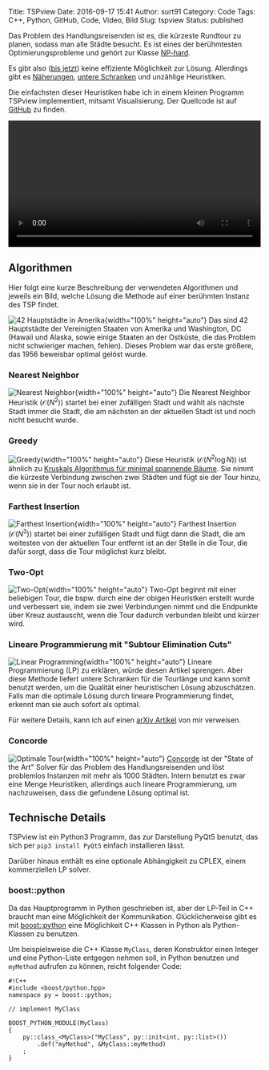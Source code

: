 Title: TSPview
Date: 2016-09-17 15:41
Author: surt91
Category: Code
Tags: C++, Python, GitHub, Code, Video, Bild
Slug: tspview
Status: published

Das Problem des Handlungsreisenden ist es, die kürzeste Rundtour zu planen,
sodass man alle Städte besucht. Es ist eines der berühmtesten 
Optimierungsprobleme und gehört zur Klasse [NP-hard](https://de.wikipedia.org/wiki/NP-Schwere).

Es gibt also ([bis jetzt](https://de.wikipedia.org/wiki/P-NP-Problem)) 
keine effiziente Möglichkeit zur Lösung. Allerdings gibt es 
[Näherungen](https://scholar.google.fr/scholar?q=euclidean+tsp+ptas&hl=de),
[untere Schranken](https://scholar.google.fr/scholar?q=tsp+linear+programming) 
und unzählige Heuristiken.

Die einfachsten dieser Heuristiken habe ich in einem kleinen Programm TSPview
implementiert, mitsamt Visualisierung. Der Quellcode ist auf 
[GitHub](https://github.com/surt91/TSPview) zu finden.

<video controls loop width="100%">
<source src="{filename}/vid/tspview2.mp4" type="video/mp4"></source>
Your browser does not support the video tag.
</video>

## Algorithmen
Hier folgt eine kurze Beschreibung der verwendeten Algorithmen und jeweils ein
Bild, welche Lösung die Methode auf einer berühmten Instanz des TSP findet.

![42 Hauptstädte in Amerika]({filename}/img/tsp.png){width="100%" height="auto"}
Das sind 42 Hauptstädte der Vereinigten Staaten von Amerika und Washington, DC (Hawaii und
Alaska, sowie einige Staaten an der Ostküste, die das Problem nicht schwieriger
machen, fehlen). Dieses Problem war das erste größere, das 1956 beweisbar 
optimal gelöst wurde.

### Nearest Neighbor
![Nearest Neighbor]({filename}/img/tsp_nearestNeighbor.png){width="100%" height="auto"}
Die Nearest Neighbor Heuristik ($\mathcal{O}(N^2)$) startet bei einer zufälligen Stadt und wählt
als nächste Stadt immer die Stadt, die am nächsten an der aktuellen Stadt ist und
noch nicht besucht wurde.

### Greedy
![Greedy]({filename}/img/tsp_greedy.png){width="100%" height="auto"}
Diese Heuristik ($\mathcal{O}(N^2 \log N)$) ist ähnlich zu [Kruskals Algorithmus für minimal spannende Bäume](https://de.wikipedia.org/wiki/Algorithmus_von_Kruskal).
Sie nimmt die kürzeste Verbindung zwischen zwei Städten und fügt sie der Tour
hinzu, wenn sie in der Tour noch erlaubt ist.

### Farthest Insertion
![Farthest Insertion]({filename}/img/tsp_farIn.png){width="100%" height="auto"}
Farthest Insertion ($\mathcal{O}(N^3)$) startet bei einer zufälligen Stadt und fügt dann die Stadt, 
die am weitesten von der aktuellen Tour entfernt ist an der Stelle in die Tour,
die dafür sorgt, dass die Tour möglichst kurz bleibt.

### Two-Opt
![Two-Opt]({filename}/img/tsp_twoOpt.png){width="100%" height="auto"}
Two-Opt beginnt mit einer beliebigen Tour, die bspw. durch eine der obigen
Heuristken erstellt wurde und verbessert sie, indem sie zwei Verbindungen nimmt
und die Endpunkte über Kreuz austauscht, wenn die Tour dadurch verbunden bleibt 
und kürzer wird.

### Lineare Programmierung mit "Subtour Elimination Cuts"
![Linear Programming]({filename}/img/tsp_LP.png){width="100%" height="auto"}
Lineare Programmierung (LP) zu erklären, würde diesen Artikel sprengen. Aber diese Methode liefert
untere Schranken für die Tourlänge und kann somit benutzt werden, um die
Qualität einer heuristischen Lösung abzuschätzen. Falls man die optimale
Lösung durch lineare Programmierung findet, erkennt man sie auch sofort als
optimal.

Für weitere Details, kann ich auf einen [arXiv Artikel](http://arxiv.org/abs/1512.08554)
von mir verweisen.

### Concorde
![Optimale Tour]({filename}/img/tsp_opt.png){width="100%" height="auto"}
[Concorde](http://www.math.uwaterloo.ca/tsp/concorde.html)
ist der "State of the Art" Solver für das Problem des Handlungsreisenden
und löst problemlos Instanzen mit mehr als 1000 Städten.
Intern benutzt es zwar eine Menge Heuristiken, allerdings auch lineare
Programmierung, um nachzuweisen, dass die gefundene Lösung optimal ist.

## Technische Details
TSPview ist ein Python3 Programm, das zur Darstellung PyQt5 benutzt, das sich 
per `pip3 install PyQt5` einfach installieren lässt.

Darüber hinaus enthält es eine optionale Abhängigkeit zu CPLEX, einem
kommerziellen LP solver.

### boost::python
Da das Hauptprogramm in Python geschrieben ist, aber der LP-Teil in C++
braucht man eine Möglichkeit der Kommunikation. Glücklicherweise gibt es
mit [boost::python](http://www.boost.org/doc/libs/1_61_0/libs/python/doc/html/index.html) 
eine Möglichkeit C++ Klassen in Python als Python-Klassen zu benutzen.

Um beispielsweise die C++ Klasse `MyClass`, deren Konstruktor einen Integer und
eine Python-Liste entgegen nehmen soll, in Python benutzen und `myMethod` 
aufrufen zu können, reicht folgender Code:

    #!C++
    #include <boost/python.hpp>
    namespace py = boost::python;

    // implement MyClass

    BOOST_PYTHON_MODULE(MyClass)
    {
        py::class_<MyClass>("MyClass", py::init<int, py::list>())
            .def("myMethod", &MyClass::myMethod)
        ;
    }


